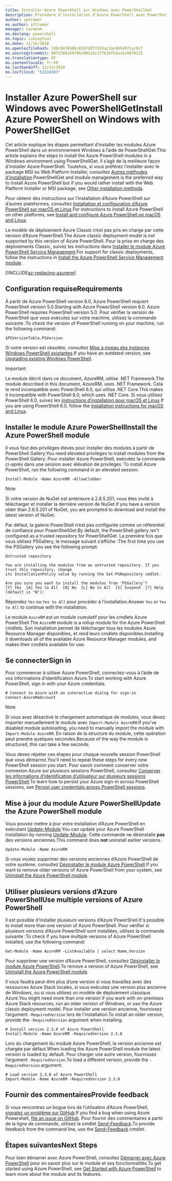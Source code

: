 ```yaml
---
title: Installer Azure PowerShell sur Windows avec PowerShellGet
description: Procédure d’installation d’Azure PowerShell avec PowerShellGet
author: sptramer
ms.author: sttramer
manager: carmonm
ms.devlang: powershell
ms.topic: conceptual
ms.date: 11/16/2018
ms.openlocfilehash: 198c9476b06c818fd3f7cb5ac3ac465497cac9cf
ms.sourcegitcommit: 087c588169786c005a3c177624fb3ac6c8870125
ms.translationtype: HT
ms.contentlocale: fr-FR
ms.lasthandoff: 12/13/2018
ms.locfileid: "53216583"
---
```

# <a name="install-azure-powershell-on-windows-with-powershellget"></a><span data-ttu-id="690e4-103">Installer Azure PowerShell sur Windows avec PowerShellGet</span><span class="sxs-lookup"><span data-stu-id="690e4-103">Install Azure PowerShell on Windows with PowerShellGet</span></span>

<span data-ttu-id="690e4-104">Cet article explique les étapes permettant d’installer les modules Azure PowerShell dans un environnement Windows à l’aide de PowerShellGet.</span><span class="sxs-lookup"><span data-stu-id="690e4-104">This article explains the steps to install the Azure PowerShell modules in a Windows environment using PowerShellGet.</span></span> <span data-ttu-id="690e4-105">Il s’agit de la meilleure façon d’installer Azure PowerShell. Toutefois, si vous préférez l’installer avec le package MSI ou Web Platform Installer, consultez [Autres méthodes d’installation](other-install.md).</span><span class="sxs-lookup"><span data-stu-id="690e4-105">PowerShellGet and module management is the preferred way to install Azure PowerShell but if you would rather install with the Web Platform Installer or MSI package, see [Other installation methods](other-install.md).</span></span>

<span data-ttu-id="690e4-106">Pour obtenir des instructions sur l’installation d’Azure PowerShell sur d’autres plateformes, consultez [Installation et configuration d’Azure PowerShell sur macOS et Linux](install-azurermps-maclinux.md).</span><span class="sxs-lookup"><span data-stu-id="690e4-106">For instructions to install Azure PowerShell on other platforms, see [Install and configure Azure PowerShell on macOS and Linux](install-azurermps-maclinux.md).</span></span>

<span data-ttu-id="690e4-107">Le modèle de déploiement Azure Classic n’est pas pris en charge par cette version d’Azure PowerShell.</span><span class="sxs-lookup"><span data-stu-id="690e4-107">The Azure classic deployment model is not supported by this version of Azure PowerShell.</span></span> <span data-ttu-id="690e4-108">Pour la prise en charge des déploiements Classic, suivez les instructions dans [Installer le module Azure PowerShell Service Management](/powershell/azure/servicemanagement/install-azure-ps).</span><span class="sxs-lookup"><span data-stu-id="690e4-108">For support for classic deployments, follow the instructions in [Install the Azure PowerShell Service Management module](/powershell/azure/servicemanagement/install-azure-ps).</span></span>

[!INCLUDE[az-replacing-azurerm](../includes/az-replacing-azurerm.md)]

## <a name="requirements"></a><span data-ttu-id="690e4-109">Configuration requise</span><span class="sxs-lookup"><span data-stu-id="690e4-109">Requirements</span></span>

<span data-ttu-id="690e4-110">À partir de Azure PowerShell version 6.0, Azure PowerShell requiert PowerShell version 5.0.</span><span class="sxs-lookup"><span data-stu-id="690e4-110">Starting with Azure PowerShell version 6.0, Azure PowerShell requires PowerShell version 5.0.</span></span> <span data-ttu-id="690e4-111">Pour vérifier la version de PowerShell que vous exécutez sur votre machine, utilisez la commande suivante :</span><span class="sxs-lookup"><span data-stu-id="690e4-111">To check the version of PowerShell running on your machine, run the following command:</span></span>

```powershell-interactive
$PSVersionTable.PSVersion
```

<span data-ttu-id="690e4-112">Si votre version est obsolète, consultez [Mise à niveau des instances Windows PowerShell existantes](/powershell/scripting/setup/installing-windows-powershell?view=powershell-6#upgrading-existing-windows-powershell).</span><span class="sxs-lookup"><span data-stu-id="690e4-112">If you have an outdated version, see [Upgrading existing Windows PowerShell](/powershell/scripting/setup/installing-windows-powershell?view=powershell-6#upgrading-existing-windows-powershell).</span></span>

> [!IMPORTANT]
> <span data-ttu-id="690e4-113">Le module décrit dans ce document, AzureRM, utilise .NET Framework.</span><span class="sxs-lookup"><span data-stu-id="690e4-113">The module described in this document, AzureRM, uses .NET Framework.</span></span> <span data-ttu-id="690e4-114">Cela le rend incompatible avec PowerShell 6.0, qui utilise .NET Core.</span><span class="sxs-lookup"><span data-stu-id="690e4-114">This makes it incompatible with PowerShell 6.0, which uses .NET Core.</span></span> <span data-ttu-id="690e4-115">Si vous utilisez PowerShell 6.0, suivez les [instructions d’installation pour macOS et Linux](install-azurermps-maclinux.md).</span><span class="sxs-lookup"><span data-stu-id="690e4-115">If you are using PowerShell 6.0, follow the [installation instructions for macOS and Linux](install-azurermps-maclinux.md).</span></span>

## <a name="install-the-azure-powershell-module"></a><span data-ttu-id="690e4-116">Installer le module Azure PowerShell</span><span class="sxs-lookup"><span data-stu-id="690e4-116">Install the Azure PowerShell module</span></span>

<span data-ttu-id="690e4-117">Il vous faut des privilèges élevés pour installer des modules à partir de PowerShell Gallery.</span><span class="sxs-lookup"><span data-stu-id="690e4-117">You need elevated privileges to install modules from the PowerShell Gallery.</span></span> <span data-ttu-id="690e4-118">Pour installer Azure PowerShell, exécutez la commande ci-après dans une session avec élévation de privilèges :</span><span class="sxs-lookup"><span data-stu-id="690e4-118">To install Azure PowerShell, run the following command in an elevated session:</span></span>

```powershell-interactive
Install-Module -Name AzureRM -AllowClobber
```

> [!NOTE]
> <span data-ttu-id="690e4-119">Si votre version de NuGet est antérieure à 2.8.5.201, vous êtes invité à télécharger et installer la dernière version de NuGet.</span><span class="sxs-lookup"><span data-stu-id="690e4-119">If you have a version older than 2.8.5.201 of NuGet, you are prompted to download and install the latest version of NuGet.</span></span>

<span data-ttu-id="690e4-120">Par défaut, la galerie PowerShell n’est pas configurée comme un référentiel de confiance pour PowerShellGet.</span><span class="sxs-lookup"><span data-stu-id="690e4-120">By default, the PowerShell gallery isn't configured as a trusted repository for PowerShellGet.</span></span> <span data-ttu-id="690e4-121">La première fois que vous utilisez PSGallery, le message suivant s’affiche :</span><span class="sxs-lookup"><span data-stu-id="690e4-121">The first time you use the PSGallery you see the following prompt:</span></span>

```output
Untrusted repository

You are installing the modules from an untrusted repository. If you trust this repository, change
its InstallationPolicy value by running the Set-PSRepository cmdlet.

Are you sure you want to install the modules from 'PSGallery'?
[Y] Yes  [A] Yes to All  [N] No  [L] No to All  [S] Suspend  [?] Help (default is "N"):
```

<span data-ttu-id="690e4-122">Répondez `Yes` ou `Yes to All` pour procéder à l’installation.</span><span class="sxs-lookup"><span data-stu-id="690e4-122">Answer `Yes` or `Yes to All` to continue with the installation.</span></span>

<span data-ttu-id="690e4-123">Le module `AzureRM` est un module cumulatif pour les cmdlets Azure PowerShell.</span><span class="sxs-lookup"><span data-stu-id="690e4-123">The `AzureRM` module is a rollup module for the Azure PowerShell cmdlets.</span></span> <span data-ttu-id="690e4-124">Son installation permet de télécharger tous les modules Azure Resource Manager disponibles, et rend leurs cmdlets disponibles.</span><span class="sxs-lookup"><span data-stu-id="690e4-124">Installing it downloads all of the available Azure Resource Manager modules, and makes their cmdlets available for use.</span></span>

## <a name="sign-in"></a><span data-ttu-id="690e4-125">Se connecter</span><span class="sxs-lookup"><span data-stu-id="690e4-125">Sign in</span></span>

<span data-ttu-id="690e4-126">Pour commencer à utiliser Azure PowerShell, connectez-vous à l’aide de vos informations d’identification Azure.</span><span class="sxs-lookup"><span data-stu-id="690e4-126">To start working with Azure PowerShell, sign in with your Azure credentials.</span></span>

```powershell-interactive
# Connect to Azure with an interactive dialog for sign-in
Connect-AzureRmAccount
```

> [!NOTE]
>
> <span data-ttu-id="690e4-127">Si vous avez désactivé le chargement automatique de modules, vous devez importer manuellement le module avec `Import-Module AzureRM`.</span><span class="sxs-lookup"><span data-stu-id="690e4-127">If you've disabled module autoloading, you need to manually import the module with `Import-Module AzureRM`.</span></span> <span data-ttu-id="690e4-128">En raison de la structure du module, cette opération peut prendre quelques secondes.</span><span class="sxs-lookup"><span data-stu-id="690e4-128">Because of the way the module is structured, this can take a few seconds.</span></span>


<span data-ttu-id="690e4-129">Vous devez répéter ces étapes pour chaque nouvelle session PowerShell que vous démarrez.</span><span class="sxs-lookup"><span data-stu-id="690e4-129">You'll need to repeat these steps for every new PowerShell session you start.</span></span> <span data-ttu-id="690e4-130">Pour savoir comment conserver votre connexion Azure sur plusieurs sessions PowerShell, consultez [Conserver les informations d’identification d’utilisateur sur plusieurs sessions PowerShell](context-persistence.md).</span><span class="sxs-lookup"><span data-stu-id="690e4-130">To learn how to persist your Azure sign-in across PowerShell sessions, see [Persist user credentials across PowerShell sessions](context-persistence.md).</span></span>

## <a name="update-the-azure-powershell-module"></a><span data-ttu-id="690e4-131">Mise à jour du module Azure PowerShell</span><span class="sxs-lookup"><span data-stu-id="690e4-131">Update the Azure PowerShell module</span></span>

<span data-ttu-id="690e4-132">Vous pouvez mettre à jour votre installation d’Azure PowerShell en exécutant [Update-Module](/powershell/module/powershellget/update-module).</span><span class="sxs-lookup"><span data-stu-id="690e4-132">You can update your Azure PowerShell installation by running [Update-Module](/powershell/module/powershellget/update-module).</span></span> <span data-ttu-id="690e4-133">Cette commande ne désinstalle __pas__ des versions anciennes.</span><span class="sxs-lookup"><span data-stu-id="690e4-133">This command does __not__ uninstall earlier versions.</span></span>

```powershell-interactive
Update-Module -Name AzureRM
```

<span data-ttu-id="690e4-134">Si vous voulez supprimer des versions anciennes d’Azure PowerShell de votre système, consultez [Désinstaller le module Azure PowerShell](uninstall-azurerm-ps.md).</span><span class="sxs-lookup"><span data-stu-id="690e4-134">If you want to remove older versions of Azure PowerShell from your system, see [Uninstall the Azure PowerShell module](uninstall-azurerm-ps.md).</span></span>

## <a name="use-multiple-versions-of-azure-powershell"></a><span data-ttu-id="690e4-135">Utiliser plusieurs versions d’Azure PowerShell</span><span class="sxs-lookup"><span data-stu-id="690e4-135">Use multiple versions of Azure PowerShell</span></span>

<span data-ttu-id="690e4-136">Il est possible d’installer plusieurs versions d’Azure PowerShell.</span><span class="sxs-lookup"><span data-stu-id="690e4-136">It's possible to install more than one version of Azure PowerShell.</span></span> <span data-ttu-id="690e4-137">Pour vérifier si plusieurs versions d’Azure PowerShell sont installées, utilisez la commande suivante :</span><span class="sxs-lookup"><span data-stu-id="690e4-137">To check if you have multiple versions of Azure PowerShell installed, use the following command:</span></span>

```powershell-interactive
Get-Module -Name AzureRM -ListAvailable | select Name,Version
```

<span data-ttu-id="690e4-138">Pour supprimer une version d’Azure PowerShell, consultez [Désinstaller le module Azure PowerShell](uninstall-azurerm-ps.md).</span><span class="sxs-lookup"><span data-stu-id="690e4-138">To remove a version of Azure PowerShell, see [Uninstall the Azure PowerShell module](uninstall-azurerm-ps.md).</span></span>

<span data-ttu-id="690e4-139">Il vous faudra peut-être plus d’une version si vous travaillez avec des ressources Azure Stack locales, si vous exécutez une version plus ancienne de Windows, ou si vous utilisez un modèle de déploiement classique Azure.</span><span class="sxs-lookup"><span data-stu-id="690e4-139">You might need more than one version if you work with on-premises Azure Stack resources, run an older version of Windows, or use the Azure classic deployment model.</span></span> <span data-ttu-id="690e4-140">Pour installer une version ancienne, fournissez l’argument `-RequiredVersion` lors de l’installation.</span><span class="sxs-lookup"><span data-stu-id="690e4-140">To install an older version, provide the `-RequiredVersion` argument when installing.</span></span>

```powershell-interactive
# Install version 2.3.0 of Azure PowerShell
Install-Module -Name AzureRM -RequiredVersion 2.3.0
```

<span data-ttu-id="690e4-141">Lors du chargement du module Azure PowerShell, la version ancienne est chargée par défaut.</span><span class="sxs-lookup"><span data-stu-id="690e4-141">When loading the Azure PowerShell module the latest version is loaded by default.</span></span> <span data-ttu-id="690e4-142">Pour charger une autre version, fournissez l’argument `-RequiredVersion`.</span><span class="sxs-lookup"><span data-stu-id="690e4-142">To load a different version, provide the `-RequiredVersion` argument.</span></span>

```powershell-interactive
# Load version 2.3.0 of Azure PowerShell
Import-Module -Name AzureRM -RequiredVersion 2.3.0
```

## <a name="provide-feedback"></a><span data-ttu-id="690e4-143">Fournir des commentaires</span><span class="sxs-lookup"><span data-stu-id="690e4-143">Provide feedback</span></span>

<span data-ttu-id="690e4-144">Si vous rencontrez un bogue lors de l’utilisation d’Azure PowerShell, [signalez un problème sur GitHub](https://github.com/Azure/azure-powershell/issues).</span><span class="sxs-lookup"><span data-stu-id="690e4-144">If you find a bug when using Azure Powershell, [file an issue on GitHub](https://github.com/Azure/azure-powershell/issues).</span></span>
<span data-ttu-id="690e4-145">Pour fournir des commentaires à partir de la ligne de commande, utilisez la cmdlet [Send-Feedback](/powershell/module/azurerm.profile/send-feedback).</span><span class="sxs-lookup"><span data-stu-id="690e4-145">To provide feedback from the command line, use the [Send-Feedback](/powershell/module/azurerm.profile/send-feedback) cmdlet.</span></span>

## <a name="next-steps"></a><span data-ttu-id="690e4-146">Étapes suivantes</span><span class="sxs-lookup"><span data-stu-id="690e4-146">Next Steps</span></span>

<span data-ttu-id="690e4-147">Pour bien démarrer avec Azure PowerShell, consultez [Démarrer avec Azure PowerShell](get-started-azureps.md) pour en savoir plus sur le module et ses fonctionnalités.</span><span class="sxs-lookup"><span data-stu-id="690e4-147">To get started using Azure PowerShell, see [Get Started with Azure PowerShell](get-started-azureps.md) to learn more about the module and its features.</span></span>

